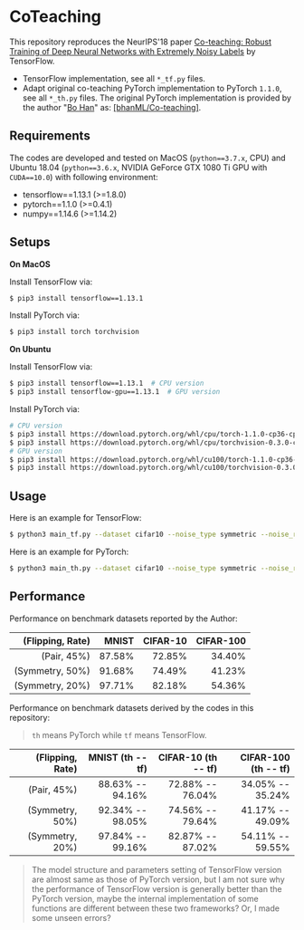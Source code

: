 # CoTeaching

This repository reproduces the NeurIPS'18 paper
[Co-teaching: Robust Training of Deep Neural Networks with Extremely Noisy Labels](
https://papers.nips.cc/paper/8072-co-teaching-robust-training-of-deep-neural-networks-with-extremely-noisy-labels.pdf) 
by TensorFlow.

- TensorFlow implementation, see all `*_tf.py` files.
- Adapt original co-teaching PyTorch implementation to PyTorch `1.1.0`, see all `*_th.py` files. The original PyTorch
implementation is provided by the author "[Bo Han](https://bhanml.github.io)" as: [[bhanML/Co-teaching]](
https://github.com/bhanML/Co-teaching).

## Requirements
The codes are developed and tested on MacOS (`python==3.7.x`, CPU) and Ubuntu 18.04 (`python==3.6.x`, NVIDIA GeForce GTX 
1080 Ti GPU with `CUDA==10.0`) with following environment:
- tensorflow==1.13.1 (>=1.8.0)
- pytorch==1.1.0 (>=0.4.1)
- numpy==1.14.6 (>=1.14.2)

## Setups
**On MacOS**

Install TensorFlow via:
```bash
$ pip3 install tensorflow==1.13.1
```
Install PyTorch via:
```bash
$ pip3 install torch torchvision
```
**On Ubuntu**

Install TensorFlow via:
```bash
$ pip3 install tensorflow==1.13.1  # CPU version
$ pip3 install tensorflow-gpu==1.13.1  # GPU version
```
Install PyTorch via:
```bash
# CPU version
$ pip3 install https://download.pytorch.org/whl/cpu/torch-1.1.0-cp36-cp36m-linux_x86_64.whl  
$ pip3 install https://download.pytorch.org/whl/cpu/torchvision-0.3.0-cp36-cp36m-linux_x86_64.whl
# GPU version
$ pip3 install https://download.pytorch.org/whl/cu100/torch-1.1.0-cp36-cp36m-linux_x86_64.whl
$ pip3 install https://download.pytorch.org/whl/cu100/torchvision-0.3.0-cp36-cp36m-linux_x86_64.whl
```

## Usage
Here is an example for TensorFlow:
```bash
$ python3 main_tf.py --dataset cifar10 --noise_type symmetric --noise_rate 0.5
```
Here is an example for PyTorch: 
```bash
$ python3 main_th.py --dataset cifar10 --noise_type symmetric --noise_rate 0.5
```

## Performance
Performance on benchmark datasets reported by the Author:

| (Flipping, Rate) | MNIST  | CIFAR-10 | CIFAR-100 |
| ---------------: | -----: | -------: | --------: |
| (Pair, 45%)      | 87.58% | 72.85%   | 34.40%    |
| (Symmetry, 50%)  | 91.68% | 74.49%   | 41.23%    |
| (Symmetry, 20%)  | 97.71% | 82.18%   | 54.36%    |

Performance on benchmark datasets derived by the codes in this repository:
> `th` means PyTorch while `tf` means TensorFlow. 

| (Flipping, Rate) | MNIST (th -- tf) | CIFAR-10 (th -- tf) | CIFAR-100 (th -- tf) |
| ---------------: | ---------------: | ------------------: | -------------------: |
| (Pair, 45%)      | 88.63% -- 94.16% | 72.88% -- 76.04%    | 34.05% -- 35.24%     |
| (Symmetry, 50%)  | 92.34% -- 98.05% | 74.56% -- 79.64%    | 41.17% -- 49.09%     |
| (Symmetry, 20%)  | 97.84% -- 99.16% | 82.87% -- 87.02%    | 54.11% -- 59.55%     |

> The model structure and parameters setting of TensorFlow version are almost same as those of PyTorch version, 
but I am not sure why the performance of TensorFlow version is generally better than the PyTorch version, maybe the 
internal implementation of some functions are different between these two frameworks? Or, I made some unseen errors?

